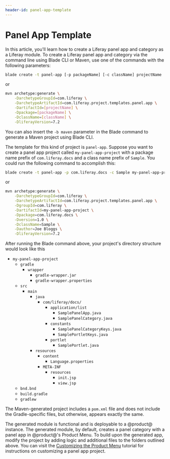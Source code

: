 ```yaml
---
header-id: panel-app-template
---
```


# Panel App Template

In this article, you'll learn how to create a Liferay panel app and category as
a Liferay module. To create a Liferay panel app and category via the command
line using Blade CLI or Maven, use one of the commands with the following
parameters:

```bash
blade create -t panel-app [-p packageName] [-c className] projectName
```

or

```bash
mvn archetype:generate \
    -DarchetypeGroupId=com.liferay \
    -DarchetypeArtifactId=com.liferay.project.templates.panel.app \
    -DartifactId=[projectName] \
    -Dpackage=[packageName] \
    -DclassName=[className] \
    -DliferayVersion=7.2
```

You can also insert the `-b maven` parameter in the Blade command to generate a
Maven project using Blade CLI.

The template for this kind of project is `panel-app`. Suppose you want to create
a panel app project called `my-panel-app-project` with a package name prefix of
`com.liferay.docs` and a class name prefix of `Sample`. You could run the
following command to accomplish this:

```bash
blade create -t panel-app -p com.liferay.docs -c Sample my-panel-app-project
```

or

```bash
mvn archetype:generate \
    -DarchetypeGroupId=com.liferay \
    -DarchetypeArtifactId=com.liferay.project.templates.panel.app \
    -DgroupId=com.liferay \
    -DartifactId=my-panel-app-project \
    -Dpackage=com.liferay.docs \
    -Dversion=1.0 \
    -DclassName=Sample \
    -Dauthor=Joe Bloggs \
    -DliferayVersion=7.2
```

After running the Blade command above, your project's directory structure would
look like this

- `my-panel-app-project`
    - `gradle`
        - `wrapper`
            - `gradle-wrapper.jar`
            - `gradle-wrapper.properties`
    - `src`
        - `main`
            - `java`
                - `com/liferay/docs/`
                    - `application/list`
                        - `SamplePanelApp.java`
                        - `SamplePanelCategory.java`
                    - `constants`
                        - `SamplePanelCategoryKeys.java`
                        - `SamplePortletKeys.java`
                    - `portlet`
                        - `SamplePortlet.java`
            - `resources`
                - `content`
                    - `Language.properties`
                - `META-INF`
                    - `resources`
                        - `init.jsp`
                        - `view.jsp`
    - `bnd.bnd`
    - `build.gradle`
    - `gradlew`

The Maven-generated project includes a `pom.xml` file and does not include the
Gradle-specific files, but otherwise, appears exactly the same.

The generated module is functional and is deployable to a @product@ instance.
The generated module, by default, creates a panel category with a panel app in
@product@'s Product Menu. To build upon the generated app, modify the project by
adding logic and additional files to the folders outlined above. You can visit
the [Customizing the Product Menu](/docs/7-2/customization/-/knowledge_base/c/customizing-the-product-menu)
tutorial for instructions on customizing a panel app project.
